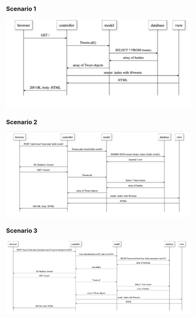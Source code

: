 ### Scenario 1
![](scenario1.png)

### Scenario 2
![](scenario2.png)


### Scenario 3
![](scenario3.png)